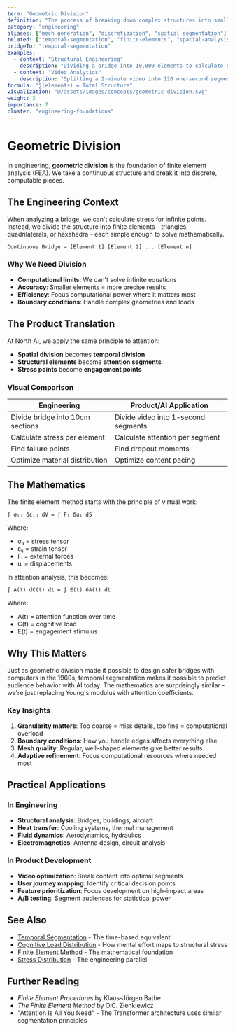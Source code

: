 ```yaml
---
term: "Geometric Division"
definition: "The process of breaking down complex structures into smaller, manageable elements for analysis"
category: "engineering"
aliases: ["mesh generation", "discretization", "spatial segmentation"]
related: ["temporal-segmentation", "finite-elements", "spatial-analysis"]
bridgeTo: "temporal-segmentation"
examples:
  - context: "Structural Engineering"
    description: "Dividing a bridge into 10,000 elements to calculate stress at each point"
  - context: "Video Analytics"
    description: "Splitting a 2-minute video into 120 one-second segments for attention analysis"
formula: "∑(elements) = Total Structure"
visualization: "@/assets/images/concepts/geometric-division.svg"
weight: 3
importance: 7
cluster: "engineering-foundations"
---
```


# Geometric Division

In engineering, **geometric division** is the foundation of finite element analysis (FEA). We take a continuous structure and break it into discrete, computable pieces.

## The Engineering Context

When analyzing a bridge, we can't calculate stress for infinite points. Instead, we divide the structure into finite elements - triangles, quadrilaterals, or hexahedra - each simple enough to solve mathematically.

```
Continuous Bridge → [Element 1] [Element 2] ... [Element n]
```

### Why We Need Division

- **Computational limits**: We can't solve infinite equations
- **Accuracy**: Smaller elements = more precise results
- **Efficiency**: Focus computational power where it matters most
- **Boundary conditions**: Handle complex geometries and loads

## The Product Translation

At North AI, we apply the same principle to attention:

- **Spatial division** becomes **temporal division**
- **Structural elements** become **attention segments**  
- **Stress points** become **engagement points**

### Visual Comparison

| Engineering | Product/AI Application |
|-------------|----------------------|
| Divide bridge into 10cm sections | Divide video into 1-second segments |
| Calculate stress per element | Calculate attention per segment |
| Find failure points | Find dropout moments |
| Optimize material distribution | Optimize content pacing |

## The Mathematics

The finite element method starts with the principle of virtual work:

```
∫ σᵢⱼ δεᵢⱼ dV = ∫ Fᵢ δuᵢ dS
```

Where:
- σᵢⱼ = stress tensor
- εᵢⱼ = strain tensor  
- Fᵢ = external forces
- uᵢ = displacements

In attention analysis, this becomes:

```
∫ A(t) dC(t) dt = ∫ E(t) δA(t) dt
```

Where:
- A(t) = attention function over time
- C(t) = cognitive load
- E(t) = engagement stimulus

## Why This Matters

Just as geometric division made it possible to design safer bridges with computers in the 1960s, temporal segmentation makes it possible to predict audience behavior with AI today. The mathematics are surprisingly similar - we're just replacing Young's modulus with attention coefficients.

### Key Insights

1. **Granularity matters**: Too coarse = miss details, too fine = computational overload
2. **Boundary conditions**: How you handle edges affects everything else
3. **Mesh quality**: Regular, well-shaped elements give better results
4. **Adaptive refinement**: Focus computational resources where needed most

## Practical Applications

### In Engineering
- **Structural analysis**: Bridges, buildings, aircraft
- **Heat transfer**: Cooling systems, thermal management
- **Fluid dynamics**: Aerodynamics, hydraulics
- **Electromagnetics**: Antenna design, circuit analysis

### In Product Development
- **Video optimization**: Break content into optimal segments
- **User journey mapping**: Identify critical decision points
- **Feature prioritization**: Focus development on high-impact areas
- **A/B testing**: Segment audiences for statistical power

## See Also

- [Temporal Segmentation](/concepts/temporal-segmentation) - The time-based equivalent
- [Cognitive Load Distribution](/concepts/cognitive-load-distribution) - How mental effort maps to structural stress
- [Finite Element Method](/concepts/finite-element-method) - The mathematical foundation
- [Stress Distribution](/concepts/stress-distribution) - The engineering parallel

## Further Reading

- *Finite Element Procedures* by Klaus-Jürgen Bathe
- *The Finite Element Method* by O.C. Zienkiewicz
- "Attention Is All You Need" - The Transformer architecture uses similar segmentation principles
